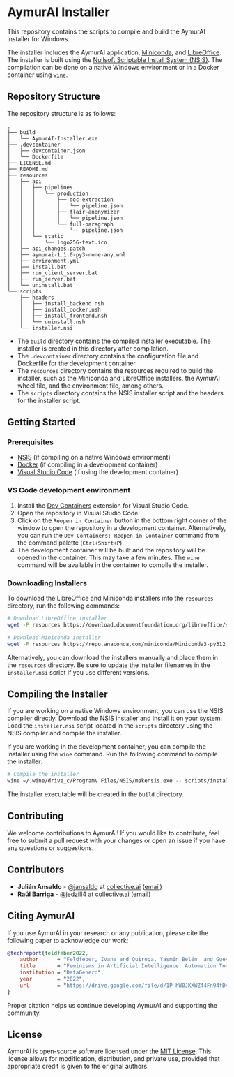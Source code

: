 # AymurAI Installer

This repository contains the scripts to compile and build the AymurAI installer for Windows.

The installer includes the AymurAI application, [Miniconda](https://docs.anaconda.com/miniconda/), and [LibreOffice](https://www.libreoffice.org/). The installer is built using the [Nullsoft Scriptable Install System (NSIS)](https://nsis.sourceforge.io/Main_Page). The compilation can be done on a native Windows environment or in a Docker container using [`wine`](https://www.winehq.org/).


## Repository Structure
The repository structure is as follows:

```
.
├── build
│   └── AymurAI-Installer.exe
├── .devcontainer
│   ├── devcontainer.json
│   └── Dockerfile
├── LICENSE.md
├── README.md
├── resources
│   ├── api
│   │   ├── pipelines
│   │   │   └── production
│   │   │       ├── doc-extraction
│   │   │       │   └── pipeline.json
│   │   │       ├── flair-anonymizer
│   │   │       │   └── pipeline.json
│   │   │       └── full-paragraph
│   │   │           └── pipeline.json
│   │   └── static
│   │       └── logo256-text.ico
│   ├── api_changes.patch
│   ├── aymurai-1.1.0-py3-none-any.whl
│   ├── environment.yml
│   ├── install.bat
│   ├── run_client_server.bat
│   ├── run_server.bat
│   └── uninstall.bat
└── scripts
    ├── headers
    │   ├── install_backend.nsh
    │   ├── install_docker.nsh
    │   ├── install_frontend.nsh
    │   └── uninstall.nsh
    └── installer.nsi
```

- The `build` directory contains the compiled installer executable. The installer is created in this directory after compilation.
- The `.devcontainer` directory contains the configuration file and Dockerfile for the development container.
- The `resources` directory contains the resources required to build the installer, such as the Miniconda and LibreOffice installers, the AymurAI wheel file, and the environment file, among others.
- The `scripts` directory contains the NSIS installer script and the headers for the installer script.


## Getting Started

### Prerequisites
- [NSIS](https://nsis.sourceforge.io/Main_Page) (if compiling on a native Windows environment)
- [Docker](https://docs.docker.com/) (if compiling in a development container)
- [Visual Studio Code](https://code.visualstudio.com/) (if using the development container)


### VS Code development environment
1. Install the [Dev Containers](https://marketplace.visualstudio.com/items?itemName=ms-vscode-remote.remote-containers) extension for Visual Studio Code.
2. Open the repository in Visual Studio Code.
3. Click on the `Reopen in Container` button in the bottom right corner of the window to open the repository in a development container. Alternatively, you can run the `Dev Containers: Reopen in Container` command from the command palette (`Ctrl+Shift+P`).
4. The development container will be built and the repository will be opened in the container. This may take a few minutes. The `wine` command will be available in the container to compile the installer.

### Downloading Installers
To download the LibreOffice and Miniconda installers into the `resources` directory, run the following commands:

```bash
# Download LibreOffice installer
wget -P resources https://download.documentfoundation.org/libreoffice/stable/24.8.2/win/x86_64/LibreOffice_24.8.2_Win_x86-64.msi

# Download Miniconda installer
wget -P resources https://repo.anaconda.com/miniconda/Miniconda3-py312_24.7.1-0-Windows-x86_64.exe
```

Alternatively, you can download the installers manually and place them in the `resources` directory. Be sure to update the installer filenames in the `installer.nsi` script if you use different versions.


## Compiling the Installer
If you are working on a native Windows environment, you can use the NSIS compiler directly. Download the [NSIS installer](https://nsis.sourceforge.io/Download) and install it on your system. Load the `installer.nsi` script located in the `scripts` directory using the NSIS compiler and compile the installer.

If you are working in the development container, you can compile the installer using the `wine` command. Run the following command to compile the installer:

```bash
# Compile the installer
wine ~/.wine/drive_c/Program\ Files/NSIS/makensis.exe -- scripts/installer.nsi
```

The installer executable will be created in the `build` directory.


## Contributing
We welcome contributions to AymurAI! If you would like to contribute, feel free to submit a pull request with your changes or open an issue if you have any questions or suggestions.


## Contributors
- **Julián Ansaldo** - [@jansaldo](https://github.com/jansaldo) at [collective.ai](https://collectiveai.io) ([email](mailto:juli@collectiveai.io))
- **Raúl Barriga** - [@jedzill4](https://github.com/jedzill4) at [collective.ai](https://collectiveai.io) ([email](mailto:r@collectiveai.io))


## Citing AymurAI
If you use AymurAI in your research or any publication, please cite the following paper to acknowledge our work:

```bibtex
@techreport{feldfeber2022,
    author      = "Feldfeber, Ivana and Quiroga, Yasmín Belén  and Guevara, Clarissa  and Ciolfi Felice, Marianela",
    title       = "Feminisms in Artificial Intelligence: Automation Tools towards a Feminist Judiciary Reform in Argentina and Mexico",
    institution = "DataGénero",
    year        = "2022",
    url         = "https://drive.google.com/file/d/1P-hW0JKXWZ44Fn94fDVIxQRTExkK6m4Y/view"
}
```

Proper citation helps us continue developing AymurAI and supporting the community.


## License
AymurAI is open-source software licensed under the [MIT License](LICENSE.md). This license allows for modification, distribution, and private use, provided that appropriate credit is given to the original authors.
